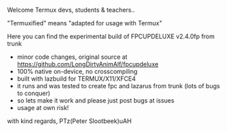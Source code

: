Welcome Termux devs, students & teachers..

"Termuxified" means "adapted for usage with Termux"

Here you can find the experimental build of FPCUPDELUXE v2.4.0fp from trunk
- minor code changes, original source at https://github.com/LongDirtyAnimAlf/fpcupdeluxe
- 100% native on-device, no crosscompiling
- built with lazbuild for TERMUX/X11/XFCE4
- it runs and was tested to create fpc and lazarus from trunk (lots of bugs to conquer)
- so lets make it work and please just post bugs at issues
- usage at own risk!

with kind regards,
PTz(Peter Slootbeek)uAH
